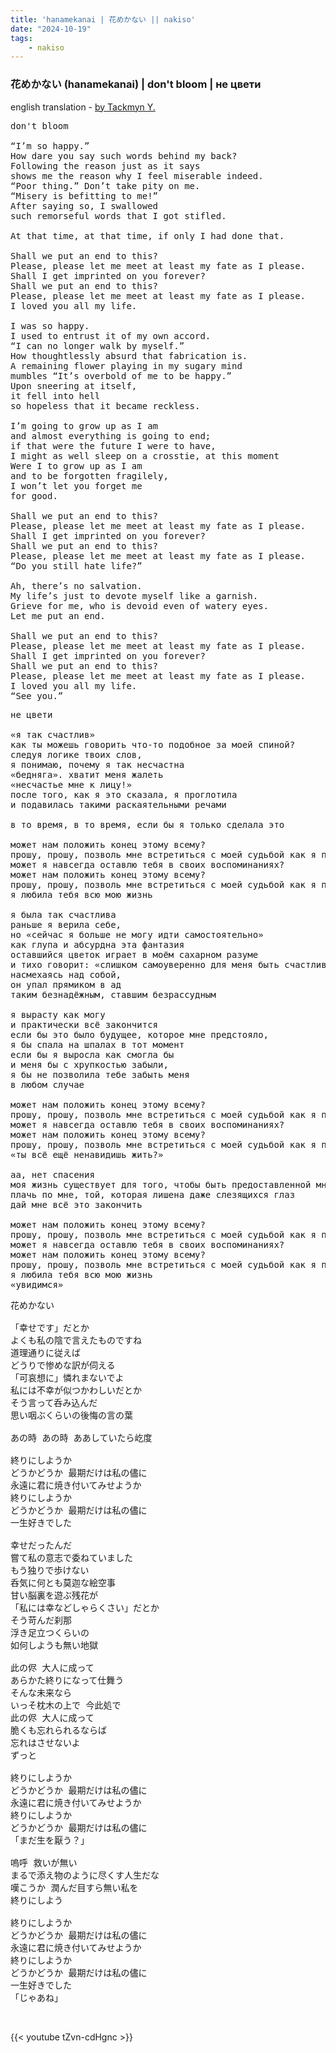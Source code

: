 ```yaml
---
title: 'hanamekanai | 花めかない || nakiso'
date: "2024-10-19"
tags:
    - nakiso
---
```


### 花めかない (hanamekanai) | don't bloom | не цвети

english translation - [by Tackmyn Y.](https://vocaloidlyrics.fandom.com/wiki/花めかない_(Hanamekanai))

<pre id="column1">
don't bloom 

“I’m so happy.”
How dare you say such words behind my back?
Following the reason just as it says
shows me the reason why I feel miserable indeed.
“Poor thing.” Don’t take pity on me.
“Misery is befitting to me!”
After saying so, I swallowed
such remorseful words that I got stifled.

At that time, at that time, if only I had done that.

Shall we put an end to this?
Please, please let me meet at least my fate as I please.
Shall I get imprinted on you forever?
Shall we put an end to this?
Please, please let me meet at least my fate as I please.
I loved you all my life.

I was so happy.
I used to entrust it of my own accord.
“I can no longer walk by myself.”
How thoughtlessly absurd that fabrication is.
A remaining flower playing in my sugary mind
mumbles “It’s overbold of me to be happy.”
Upon sneering at itself,
it fell into hell
so hopeless that it became reckless.

I’m going to grow up as I am
and almost everything is going to end;
if that were the future I were to have,
I might as well sleep on a crosstie, at this moment
Were I to grow up as I am
and to be forgotten fragilely,
I won’t let you forget me
for good.

Shall we put an end to this?
Please, please let me meet at least my fate as I please.
Shall I get imprinted on you forever?
Shall we put an end to this?
Please, please let me meet at least my fate as I please.
“Do you still hate life?”

Ah, there’s no salvation.
My life’s just to devote myself like a garnish.
Grieve for me, who is devoid even of watery eyes.
Let me put an end.

Shall we put an end to this?
Please, please let me meet at least my fate as I please.
Shall I get imprinted on you forever?
Shall we put an end to this?
Please, please let me meet at least my fate as I please.
I loved you all my life.
“See you.”
</pre>

<pre id="column2">
не цвети

«я так счастлив»
как ты можешь говорить что-то подобное за моей спиной?
следуя логике твоих слов,
я понимаю, почему я так несчастна
«бедняга». хватит меня жалеть
«несчастье мне к лицу!»
после того, как я это сказала, я проглотила
и подавилась такими раскаятельными речами

в то время, в то время, если бы я только сделала это

может нам положить конец этому всему?
прошу, прошу, позволь мне встретиться с моей судьбой как я пожелаю
может я навсегда оставлю тебя в своих воспоминаниях?
может нам положить конец этому всему?
прошу, прошу, позволь мне встретиться с моей судьбой как я пожелаю
я любила тебя всю мою жизнь

я была так счастлива
раньше я верила себе,
но «сейчас я больше не могу идти самостоятельно»
как глупа и абсурдна эта фантазия
оставшийся цветок играет в моём сахарном разуме
и тихо говорит: «слишком самоуверенно для меня быть счастливой»
насмехаясь над собой,
он упал прямиком в ад
таким безнадёжным, ставшим безрассудным

я вырасту как могу
и практически всё закончится
если бы это было будущее, которое мне предстояло,
я бы спала на шпалах в тот момент
если бы я выросла как смогла бы
и меня бы с хрупкостью забыли,
я бы не позволила тебе забыть меня
в любом случае

может нам положить конец этому всему?
прошу, прошу, позволь мне встретиться с моей судьбой как я пожелаю
может я навсегда оставлю тебя в своих воспоминаниях?
может нам положить конец этому всему?
прошу, прошу, позволь мне встретиться с моей судьбой как я пожелаю
«ты всё ещё ненавидишь жить?»

аа, нет спасения
моя жизнь существует для того, чтобы быть предоставленной мне как безделушка
плачь по мне, той, которая лишена даже слезящихся глаз
дай мне всё это закончить

может нам положить конец этому всему?
прошу, прошу, позволь мне встретиться с моей судьбой как я пожелаю
может я навсегда оставлю тебя в своих воспоминаниях?
может нам положить конец этому всему?
прошу, прошу, позволь мне встретиться с моей судьбой как я пожелаю
я любила тебя всю мою жизнь
«увидимся»
</pre>

<pre id="column0">
花めかない

「幸せです」だとか
よくも私の陰で言えたものですね
道理通りに従えば
どうりで惨めな訳が伺える
「可哀想に」憐れまないでよ
私には不幸が似つかわしいだとか
そう言って呑み込んだ
思い咽ぶくらいの後悔の言の葉

あの時 あの時 ああしていたら屹度

終りにしようか
どうかどうか 最期だけは私の儘に
永遠に君に焼き付いてみせようか
終りにしようか
どうかどうか 最期だけは私の儘に
一生好きでした

幸せだったんだ
嘗て私の意志で委ねていました
もう独りで歩けない
呑気に何とも莫迦な絵空事
甘い脳裏を遊ぶ残花が
「私には幸などしゃらくさい」だとか
そう苛んだ刹那
浮き足立つくらいの
如何しようも無い地獄

此の侭 大人に成って
あらかた終りになって仕舞う
そんな未来なら
いっそ枕木の上で 今此処で
此の侭 大人に成って
脆くも忘れられるならば
忘れはさせないよ
ずっと

終りにしようか
どうかどうか 最期だけは私の儘に
永遠に君に焼き付いてみせようか
終りにしようか
どうかどうか 最期だけは私の儘に
「まだ生を厭う？」

嗚呼 救いが無い
まるで添え物のように尽くす人生だな
嘆こうか 潤んだ目すら無い私を
終りにしよう

終りにしようか
どうかどうか 最期だけは私の儘に
永遠に君に焼き付いてみせようか
終りにしようか
どうかどうか 最期だけは私の儘に
一生好きでした
「じゃあね」
</pre>
<br>

{{< youtube tZvn-cdHgnc >}}